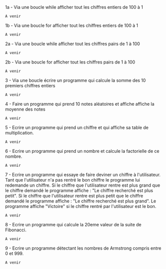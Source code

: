 1a - Via une boucle while afficher tout les chiffres entiers de 100 à 1

```
A venir
```

1b - Via une boucle for afficher tout les chiffres entiers de 100 à 1

```
A venir
```

2a - Via une boucle while afficher tout les chiffres pairs de 1 à 100

```
A venir
```

2b - Via une boucle for afficher tout les chiffres pairs de 1 à 100

```
A venir
```

3 - Via une boucle écrire un programme qui calcule la somme des 10 premiers chiffres entiers

```
A venir
```

4 - Faire un programme qui prend 10 notes aléatoires et affiche affiche la moyenne des notes

```
A venir
```

5 - Ecrire un programme qui prend un chiffre et qui affiche sa table de multiplication.

```
A venir
```

6 - Ecrire un programme qui prend un nombre et calcule la factorielle de ce nombre.

```
A venir
```

7 - Ecrire un programme qui essaye de faire deviner un chiffre à l'utilisateur. Tant que l'utilisateur n'a pas rentré le bon chiffre le programme lui redemande un chiffre.
    Si le chiffre que l'utilisateur rentre est plus grand que le chiffre demandé le programme affiche : "Le chiffre recherché est plus petit".
    Si le chiffre que l'utilisateur rentre est plus petit que le chiffre demandé le programme affiche : "Le chiffre recherché est plus grand".
    Le programme affiche "Victoire" si le chiffre rentré par l'utilisateur est le bon.
    
```
A venir
```

8 - Ecrire un programme qui calcule la 20eme valeur de la suite de Fibonacci.

```
A venir
```

9 - Ecrire un programme détectant les nombres de Armstrong compris entre 0 et 999.

```
A venir
```





